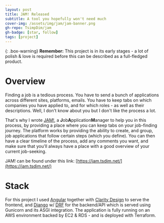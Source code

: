 ```yaml
---
layout: post
title: JAM! Released
subtitle: A tool you hopefully won't need much
cover-img: /assets/img/jam/jam-banner.png
gh-repo: TsimpDim/jam
gh-badge: [star, follow]
tags: [project]
---
```


{: .box-warning}
**Remember:** This project is in its early stages - a lot of polish & love is required before this can be described as a full-fledged product.


# Overview

Finding a job is a tedious process. You have to send a bunch of applications across different sites, platforms, emails. You have to keep tabs on which companies you have applied to, and for which roles - as well as their descriptions. Well, I don't know about you but I don't like the process a lot.

That's why I wrote [JAM!](https://jam.tsdim.net/), a **J**ob**A**pplication**M**anager to help you in this process, by providing a place where you can keep tabs on your job-finding journey. The platform works by providing the ability to create, and group, job applications that follow certain steps (which you define). You can then have a clear timeline of the process, add any comments you want, and make sure that you'll always have a place with a good overview of your current job-seeking.

JAM! can be found under this link: [https://jam.tsdim.net/](https://jam.tsdim.net/)

# Stack

For this project I used [Angular](https://angular.io/) together with [Clarity Design](https://angular.clarity.design/) to serve the frontend, and [Django](https://www.djangoproject.com/) w/ [DRF](https://www.django-rest-framework.org/) for the backend/API which is served using Gunicorn and its ASGI integration. The application is fully running on an AWS environment backed by EC2 & RDS - and is deployed with Terraform.
